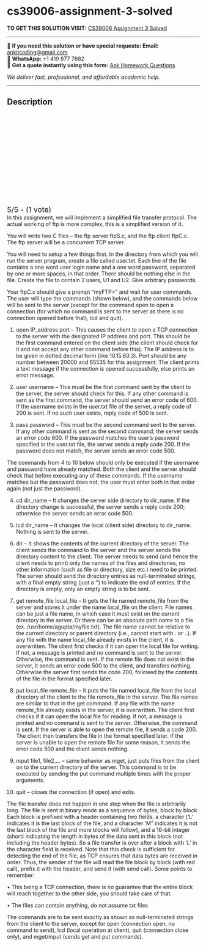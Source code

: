 # cs39006-assignment-3-solved
**TO GET THIS SOLUTION VISIT:** [CS39006 Assignment 3 Solved](https://www.ankitcodinghub.com/product/cs-39006-assignment-3-solved/)


---

📩 **If you need this solution or have special requests:** **Email:** ankitcoding@gmail.com  
📱 **WhatsApp:** +1 419 877 7882  
📄 **Get a quote instantly using this form:** [Ask Homework Questions](https://www.ankitcodinghub.com/services/ask-homework-questions/)

*We deliver fast, professional, and affordable academic help.*

---

<h2>Description</h2>



<div class="kk-star-ratings kksr-auto kksr-align-center kksr-valign-top" data-payload="{&quot;align&quot;:&quot;center&quot;,&quot;id&quot;:&quot;113942&quot;,&quot;slug&quot;:&quot;default&quot;,&quot;valign&quot;:&quot;top&quot;,&quot;ignore&quot;:&quot;&quot;,&quot;reference&quot;:&quot;auto&quot;,&quot;class&quot;:&quot;&quot;,&quot;count&quot;:&quot;1&quot;,&quot;legendonly&quot;:&quot;&quot;,&quot;readonly&quot;:&quot;&quot;,&quot;score&quot;:&quot;5&quot;,&quot;starsonly&quot;:&quot;&quot;,&quot;best&quot;:&quot;5&quot;,&quot;gap&quot;:&quot;4&quot;,&quot;greet&quot;:&quot;Rate this product&quot;,&quot;legend&quot;:&quot;5\/5 - (1 vote)&quot;,&quot;size&quot;:&quot;24&quot;,&quot;title&quot;:&quot;CS39006 Assignment 3 Solved&quot;,&quot;width&quot;:&quot;138&quot;,&quot;_legend&quot;:&quot;{score}\/{best} - ({count} {votes})&quot;,&quot;font_factor&quot;:&quot;1.25&quot;}">

<div class="kksr-stars">

<div class="kksr-stars-inactive">
            <div class="kksr-star" data-star="1" style="padding-right: 4px">


<div class="kksr-icon" style="width: 24px; height: 24px;"></div>
        </div>
            <div class="kksr-star" data-star="2" style="padding-right: 4px">


<div class="kksr-icon" style="width: 24px; height: 24px;"></div>
        </div>
            <div class="kksr-star" data-star="3" style="padding-right: 4px">


<div class="kksr-icon" style="width: 24px; height: 24px;"></div>
        </div>
            <div class="kksr-star" data-star="4" style="padding-right: 4px">


<div class="kksr-icon" style="width: 24px; height: 24px;"></div>
        </div>
            <div class="kksr-star" data-star="5" style="padding-right: 4px">


<div class="kksr-icon" style="width: 24px; height: 24px;"></div>
        </div>
    </div>

<div class="kksr-stars-active" style="width: 138px;">
            <div class="kksr-star" style="padding-right: 4px">


<div class="kksr-icon" style="width: 24px; height: 24px;"></div>
        </div>
            <div class="kksr-star" style="padding-right: 4px">


<div class="kksr-icon" style="width: 24px; height: 24px;"></div>
        </div>
            <div class="kksr-star" style="padding-right: 4px">


<div class="kksr-icon" style="width: 24px; height: 24px;"></div>
        </div>
            <div class="kksr-star" style="padding-right: 4px">


<div class="kksr-icon" style="width: 24px; height: 24px;"></div>
        </div>
            <div class="kksr-star" style="padding-right: 4px">


<div class="kksr-icon" style="width: 24px; height: 24px;"></div>
        </div>
    </div>
</div>


<div class="kksr-legend" style="font-size: 19.2px;">
            5/5 - (1 vote)    </div>
    </div>
In this assignment, we will implement a simplified file transfer protocol. The actual working of ftp is more complex, this is a simplified version of it.

You will write two C files – the ftp server ftpS.c, and the ftp client ftpC.c. The ftp server will be a concurrent TCP server.

You will need to setup a few things first. In the directory from which you will run the server program, create a file called user.txt. Each line of the file contains a one word user login name and a one word password, separated by one or more spaces, in that order. There should be nothing else in the file. Create the file to contain 2 users, U1 and U2. Give arbitrary passwords.

Your ftpC.c should give a prompt “myFTP&gt;” and wait for user commands. The user will type the commands (shown below), and the commands below will be sent to the server (except for the command open to open a connection (for which no command is sent to the server as there is no connection opened before that), lcd and quit).

1. open IP_address port – This causes the client to open a TCP connection to the server with the designated IP address and port. This should be the first command entered on the client side (the client should check for it and not accept any other command before this). The IP address is to be given in dotted decimal form (like 10.15.60.3). Port should be any number between 20000 and 65535 for this assignment. The client prints a text message if the connection is opened successfully, else prints an error message.

2. user username – This must be the first command sent by the client to the server, the server should check for this. If any other command is sent as the first command, the server should send an error code of 600. If the username exists in the user.txt file of the server, a reply code of 200 is sent. If no such user exists, reply code of 500 is sent.

3. pass password – This must be the second command sent to the server. If any other command is sent as the second command, the server sends an error code 600. If the password matches the user’s password specified in the user.txt file, the server sends a reply code 200. If the password does not match, the server sends an error code 500.

The commands from 4 to 10 below should only be executed if the username and password have already matched. Both the client and the server should check that before executing any of these commands. If the username matches but the password does not, the user must enter both in that order again (not just the password).

4. cd dir_name – It changes the server side directory to dir_name. If the directory change is successful, the server sends a reply code 200; otherwise the server sends an error code 500.

5. lcd dir_name – It changes the local (client side) directory to dir_name. Nothing is sent to the server.

6. dir – It shows the contents of the current directory of the server. The client sends the command to the server and the server sends the directory content to the client. The server needs to send (and hence the client needs to print) only the names of the files and directories, no other information (such as file or directory, size etc.) need to be printed. The server should send the directory entries as null-terminated strings, with a final empty string (just a ‘’) to indicate the end of entries. If the directory is empty, only an empty string is to be sent.

7. get remote_file local_file – It gets the file named remote_file from the server and stores it under the name local_file on the client. File names can be just a file name, in which case it must exist on the current directory in the server. Or there can be an absolute path name to a file (ex. /usr/home/agupta/myfile.txt). The file name cannot be relative to the current directory or parent directory (i.e., cannot start with . or ..). If any file with the name local_file already exists in the client, it is overwritten. The client first checks if it can open the local file for writing. If not, a message is printed and no command is sent to the server. Otherwise, the command is sent. If the remote file does not exist in the server, it sends an error code 500 to the client, and transfers nothing. Otherwise the server first sends the code 200, followed by the contents of the file in the format specified later.

8. put local_file remote_file – It puts the file named local_file from the local directory of the client to the file remote_file in the server. The file names are similar to that in the get command. If any file with the name remote_file already exists in the server, it is overwritten. The client first checks if it can open the local file for reading. If not, a message is printed and no command is sent to the server. Otherwise, the command is sent. If the server is able to open the remote file, it sends a code 200. The client then transfers the file in the format specified later. If the server is unable to open the remote file for some reason, it sends the error code 500 and the client sends nothing.

10. mput file1, file2,… – same behavior as mget, just puts files from the client on to the current directory of the server. This command is to be executed by sending the put command multiple times with the proper arguments.

11. quit – closes the connection (if open) and exits.

The file transfer does not happen in one step when the file is arbitrarily long. The file is sent in binary mode as a sequence of bytes, block by block. Each block is prefixed with a header containing two fields, a character (‘L’ indicates it is the last block of the file, and a character ‘M” indicates it is not the last block of the file and more blocks will follow), and a 16-bit integer (short) indicating the length in bytes of the data sent in this block (not including the header bytes). So a file transfer is over after a block with ‘L’ in the character field is received. Note that this check is sufficient for detecting the end of the file, as TCP ensures that data bytes are received in order. Thus, the sender of the file will read the file block by block (with red call), prefix it with the header, and send it (with send call). Some points to remember:

• This being a TCP connection, there is no guarantee that the entire block will reach together to the other side, you should take care of that.

• The files can contain anything, do not assume txt files

The commands are to be sent exactly as shown as null-terminated strings from the client to the server, except for open (connection open, no command to send), lcd (local operation at client), quit (connection close only), and mget/mput (sends get and put commands).
